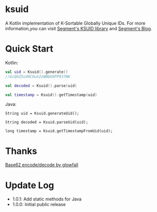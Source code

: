 # ksuid
A Kotlin implementation of K-Sortable Globally Unique IDs.
For more information,you can visit [Segment's KSUID library](https://github.com/segmentio/ksuid) and [Segment's Blog](https://segment.com/blog/a-brief-history-of-the-uuid/).

# Quick Start
Kotlin:
```kotlin
val uid = Ksuid().generate()
//GcQhZ5uVHCOuh2zWBDUXPP937NK

val decoded = Ksuid().parse(uid)

val timestamp = Ksuid().getTimestamp(uid)
```
Java:
```
String uid = Ksuid.generateUid();

String decoded = Ksuid.parseUid(uid);

long timestamp = Ksuid.getTimestampFromUid(uid);
```

# Thanks
[Base62 encode/decode by glowfall](https://github.com/glowfall/base62)

# Update Log
- 1.0.1: Add static methods for Java
- 1.0.0: Initial public release